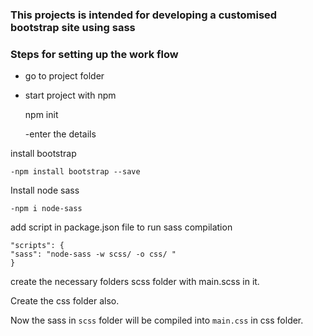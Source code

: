 ### This projects is intended for developing a customised bootstrap site using sass

### Steps for setting up the work flow

- go to project folder

- start project with npm

  npm init


    -enter the details

install bootstrap

    -npm install bootstrap --save

Install node sass

    -npm i node-sass

add script in package.json file to run sass compilation

    "scripts": {
    "sass": "node-sass -w scss/ -o css/ "
    }

create the necessary folders scss folder with main.scss in it.

Create the css folder also.

Now the sass in `scss` folder will be compiled into `main.css` in css folder.
